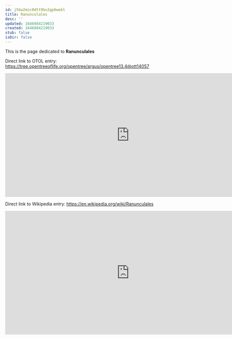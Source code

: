 ```yaml
---
id: j5bw2mzc0dtt9ku3gp6webl
title: Ranunculales
desc: ''
updated: 1646984219033
created: 1646984219033
stub: false
isDir: false
---
```

This is the page dedicated to **Ranunculales**


Direct link to OTOL entry: https://tree.opentreeoflife.org/opentree/argus/opentree13.4@ott14057



<html>
    <body>
    <iframe src="https://tree.opentreeoflife.org/opentree/argus/opentree13.4@ott14057"
    width="800" height="400" frameborder="0" allowfullscreen> </iframe>
    </body>
</html>
    


Direct link to Wikipedia entry: https://en.wikipedia.org/wiki/Ranunculales



<html>
    <body>
    <iframe src="https://en.wikipedia.org/wiki/Ranunculales"
    width="800" height="400" frameborder="0" allowfullscreen> </iframe>
    </body>
</html>
    
